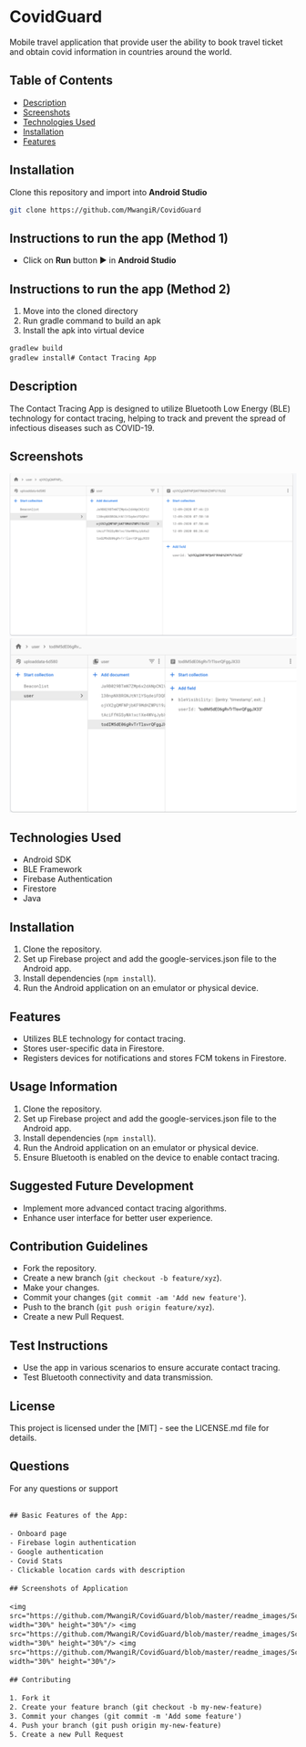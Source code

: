 # CovidGuard

Mobile travel application that provide user the ability to book travel ticket and obtain covid information in countries around the world.

## Table of Contents

- [Description](#description)
- [Screenshots](#screenshots)
- [Technologies Used](#technologies-used)
- [Installation](#installation)
- [Features](#features)

## Installation

Clone this repository and import into **Android Studio**

```bash
git clone https://github.com/MwangiR/CovidGuard
```

## Instructions to run the app (Method 1)

- Click on **Run** button ▶ in **Android Studio**

## Instructions to run the app (Method 2)

1. Move into the cloned directory
2. Run gradle command to build an apk
3. Install the apk into virtual device

```bash
gradlew build
gradlew install# Contact Tracing App
```

## Description

The Contact Tracing App is designed to utilize Bluetooth Low Energy (BLE) technology for contact tracing, helping to track and prevent the spread of infectious diseases such as COVID-19.

## Screenshots

![Sample User Data](./screenshots/1.png)
![Sample Collection of Single User Data](./screenshots/2.png)

## Technologies Used

- Android SDK
- BLE Framework
- Firebase Authentication
- Firestore
- Java

## Installation

1. Clone the repository.
2. Set up Firebase project and add the google-services.json file to the Android app.
3. Install dependencies (`npm install`).
4. Run the Android application on an emulator or physical device.

## Features

- Utilizes BLE technology for contact tracing.
- Stores user-specific data in Firestore.
- Registers devices for notifications and stores FCM tokens in Firestore.

## Usage Information

1. Clone the repository.
2. Set up Firebase project and add the google-services.json file to the Android app.
3. Install dependencies (`npm install`).
4. Run the Android application on an emulator or physical device.
5. Ensure Bluetooth is enabled on the device to enable contact tracing.

## Suggested Future Development

- Implement more advanced contact tracing algorithms.
- Enhance user interface for better user experience.

## Contribution Guidelines

- Fork the repository.
- Create a new branch (`git checkout -b feature/xyz`).
- Make your changes.
- Commit your changes (`git commit -am 'Add new feature'`).
- Push to the branch (`git push origin feature/xyz`).
- Create a new Pull Request.

## Test Instructions

- Use the app in various scenarios to ensure accurate contact tracing.
- Test Bluetooth connectivity and data transmission.

## License

This project is licensed under the [MIT] - see the LICENSE.md file for details.

## Questions

For any questions or support

```

## Basic Features of the App:

- Onboard page
- Firebase login authentication
- Google authentication
- Covid Stats
- Clickable location cards with description

## Screenshots of Application

<img src="https://github.com/MwangiR/CovidGuard/blob/master/readme_images/Screenshot_1636114577.png" width="30%" height="30%"/> <img src="https://github.com/MwangiR/CovidGuard/blob/master/readme_images/Screenshot_1636114686.png" width="30%" height="30%"/> <img src="https://github.com/MwangiR/CovidGuard/blob/master/readme_images/Screenshot_1636114702.png" width="30%" height="30%"/>

## Contributing

1. Fork it
2. Create your feature branch (git checkout -b my-new-feature)
3. Commit your changes (git commit -m 'Add some feature')
4. Push your branch (git push origin my-new-feature)
5. Create a new Pull Request
```
